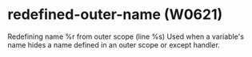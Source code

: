 # redefined-outer-name (W0621)

Redefining name %r from outer scope (line %s) Used when a variable's
name hides a name defined in an outer scope or except handler.

